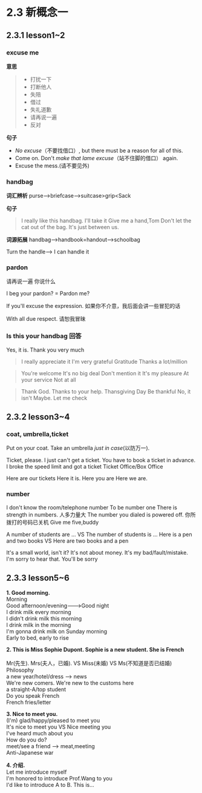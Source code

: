 # 2.3 新概念一



## 2.3.1 lesson1~2

### excuse me
**意思**
>- 打扰一下
>- 打断他人
>- 失陪
>- 借过
>- 失礼道歉
>- 请再说一遍
>- 反对

**句子**
- *No excuse*（不要找借口）, but there must be a reason for all of this.
- Come on. Don't *make that lame excuse*（站不住脚的借口） again.
- Excuse the mess.(请不要见外) 

### handbag
**词汇辨析**
purse-->briefcase-->suitcase>grip<Sack

**句子**
>I really like this handbag. I'll take it
>Give me a hand,Tom
>Don't let the cat out of the bag.
>It's just between us.

**词源拓展**
handbag-->handbook=handout-->schoolbag

Turn the handle--> I can handle it

### pardon
请再说一遍
你说什么

I beg your pardon? = Pardon me?

If you'll excuse the expression. 如果你不介意，我后面会讲一些冒犯的话

With all due respect. 请恕我冒昧

### Is this your handbag 回答
Yes, it is. Thank you very much
> I really appreciate it
> I'm very grateful
> Gratitude
> Thanks a lot/million

> You're welcome
> It's no big deal
> Don't mention it
> It's my pleasure
> At your service
> Not at all

> Thank God.
> Thanks to your help.
> Thansgiving Day
> Be thankful
No, it isn't
Maybe. Let me check

## 2.3.2 lesson3~4

### coat, umbrella,ticket
Put on your coat.
Take an umbrella *just in case*(以防万一).

Ticket, please.
I just can't get a ticket.
You have to book a ticket in advance.
I broke the speed limit and got a ticket
Ticket Office/Box Office

Here are our tickets
Here it is.
Here you are
Here we are.

### number
I don't know the room/telephone number
To be number one
There is strength in numbers. 人多力量大
The number you dialed is powered off. 你所拨打的号码已关机
Give me five,buddy

A number of students are ... VS The number of students is ...
Here is a pen and two books VS Here are two books and a pen

It's a small world, isn't it?
It's not about money.
It's my bad/fault/mistake.
I'm sorry to hear that.
You'll be sorry



## 2.3.3 lesson5~6

**1. Good morning.** <br>
Morning<br>
Good afternoon/evening--->Good night<br>
I drink milk every morning<br>
I didn't drink milk this morning<br>
I drink milk in the morning<br>
I'm gonna drink milk on Sunday morning<br>
Early to bed, early to rise<br>


**2. This is Miss Sophie Dupont. Sophie is a new student. She is French** <br><br>
Mr(先生). Mrs(夫人，已婚). VS Miss(未婚) VS Ms(不知道是否已结婚)<br>
Philosophy<br>
a new year/hotel/dress --> news<br>
We're new comers. We're new to the customs here<br>
a straight-A/top student<br>
Do you speak French<br>
French fries/letter<br>

**3. Nice to meet you.**<br>
(I'm) glad/happy/pleased to meet you<br>
It's nice to meet you VS Nice meeting you<br>
I've heard much about you<br>
How do you do?<br>
meet/see a friend --> meat,meeting<br>
Anti-Japanese war<br>

**4. 介绍.**<br>
Let me introduce myself<br>
I'm honored to introduce Prof.Wang to you<br>
I'd like to introduce A to B. This is...<br>